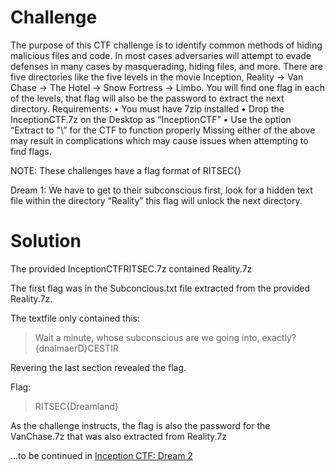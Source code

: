 # Challenge

The purpose of this CTF challenge is to identify common methods of hiding malicious files and code. In most cases adversaries will attempt to evade defenses in many cases by masquerading, hiding files, and more. There are five directories like the five levels in the movie Inception, Reality -> Van Chase -> The Hotel -> Snow Fortress -> Limbo. You will find one flag in each of the levels, that flag will also be the password to extract the next directory. Requirements: • You must have 7zip installed • Drop the InceptionCTF.7z on the Desktop as “InceptionCTF” • Use the option “Extract to "<name of directory>\\” for the CTF to function properly Missing either of the above may result in complications which may cause issues when attempting to find flags.

NOTE: These challenges have a flag format of RITSEC{}

Dream 1: We have to get to their subconscious first, look for a hidden text file within the directory “Reality” this flag will unlock the next directory.

# Solution

The provided InceptionCTFRITSEC.7z contained Reality.7z

The first flag was in the Subconcious.txt file extracted from the provided Reality.7z. 

The textfile only contained this:

> Wait a minute, whose subconscious are we going into, exactly? {dnalmaerD}CESTIR
> 
Revering the last section revealed the flag.

Flag: 
> RITSEC{Dreamland}
> 

As the challenge instructs, the flag is also the password for the VanChase.7z that was also extracted from Reality.7z


...to be continued in [Inception CTF: Dream 2](https://github.com/AsapZulu1/CTF-writeups/blob/main/RITSEC-CTF-2021/FORENSICS/Inception%20CTF:%20Dream%202/Challenge%20and%20writeup.md)
